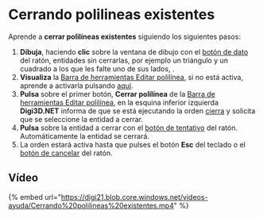 # Cerrando polilineas existentes

Aprende a **cerrar polilíneas existentes** siguiendo los siguientes pasos:

1. **Dibuja**, haciendo **clic** sobre la ventana de dibujo con el [botón de dato]() del ratón, entidades sin cerrarlas, por ejemplo un triángulo y un cuadrado a los que les falte uno de sus lados, .
2. **Visualiza** la [Barra de herramientas Editar polilínea](BarraDeHerramientasEditarPolilinea.html), si no está activa, aprende a activarla pulsando [aquí](PresentacionDeBarrasHerramientasBasicas.html).
3. **Pulsa** sobre el primer botón, **Cerrar polilínea** de la [Barra de herramientas Editar polilínea](BarraDeHerramientasEditarPolilinea.html), en la esquina inferior izquierda **Digi3D.NET** informa de que se está ejecutando la orden [cierra](CIERRA.html) y solicita que se seleccione la entidad a cerrar.
4. **Pulsa** sobre la entidad a cerrar con el [botón de tentativo]() del ratón. Automáticamente la entidad se cerrará.
5. La orden estará activa hasta que pulses el botón **Esc** del teclado o el [botón de cancelar]() del ratón.

## Vídeo

{% embed url="https://digi21.blob.core.windows.net/videos-ayuda/Cerrando%20polilineas%20existentes.mp4" %}



